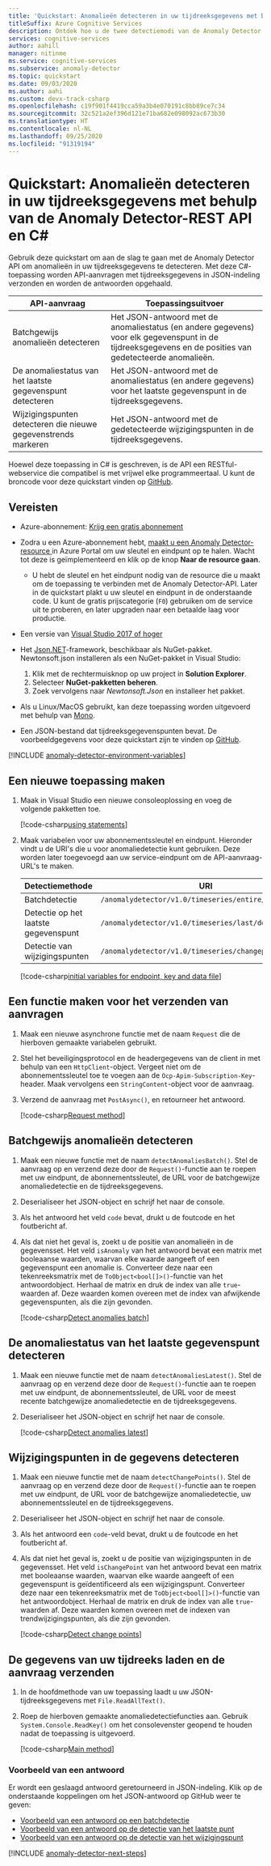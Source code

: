 ```yaml
---
title: 'Quickstart: Anomalieën detecteren in uw tijdreeksgegevens met behulp van de Anomaly Detector-REST API en C#'
titleSuffix: Azure Cognitive Services
description: Ontdek hoe u de twee detectiemodi van de Anomaly Detector API's kunt gebruiken om afwijkingen in uw tijdreeksgegevens te detecteren.
services: cognitive-services
author: aahill
manager: nitinme
ms.service: cognitive-services
ms.subservice: anomaly-detector
ms.topic: quickstart
ms.date: 09/03/2020
ms.author: aahi
ms.custom: devx-track-csharp
ms.openlocfilehash: c19f901f4419cca59a3b4e070191c8bb89ce7c34
ms.sourcegitcommit: 32c521a2ef396d121e71ba682e098092ac673b30
ms.translationtype: HT
ms.contentlocale: nl-NL
ms.lasthandoff: 09/25/2020
ms.locfileid: "91319194"
---
```

# <a name="quickstart-detect-anomalies-in-your-time-series-data-using-the-anomaly-detector-rest-api-and-c"></a>Quickstart: Anomalieën detecteren in uw tijdreeksgegevens met behulp van de Anomaly Detector-REST API en C#

Gebruik deze quickstart om aan de slag te gaan met de Anomaly Detector API om anomalieën in uw tijdreeksgegevens te detecteren. Met deze C#-toepassing worden API-aanvragen met tijdreeksgegevens in JSON-indeling verzonden en worden de antwoorden opgehaald.

| API-aanvraag                                        | Toepassingsuitvoer                                                                                                                                         |
|----------------------------------------------------|------------------------------------------------------------------------------------------------------------------------------------------------------------|
| Batchgewijs anomalieën detecteren                        | Het JSON-antwoord met de anomaliestatus (en andere gegevens) voor elk gegevenspunt in de tijdreeksgegevens en de posities van gedetecteerde anomalieën. |
| De anomaliestatus van het laatste gegevenspunt detecteren | Het JSON-antwoord met de anomaliestatus (en andere gegevens) voor het laatste gegevenspunt in de tijdreeksgegevens. |
| Wijzigingspunten detecteren die nieuwe gegevenstrends markeren | Het JSON-antwoord met de gedetecteerde wijzigingspunten in de tijdreeksgegevens. |

Hoewel deze toepassing in C# is geschreven, is de API een RESTful-webservice die compatibel is met vrijwel elke programmeertaal. U kunt de broncode voor deze quickstart vinden op [GitHub](https://github.com/Azure-Samples/AnomalyDetector/blob/master/quickstarts/csharp-detect-anomalies.cs).

## <a name="prerequisites"></a>Vereisten

- Azure-abonnement: [Krijg een gratis abonnement](https://azure.microsoft.com/free/cognitive-services)
- Zodra u een Azure-abonnement hebt, <a href="https://ms.portal.azure.com/#create/Microsoft.CognitiveServicesAnomalyDetector"  title="Anomaly Detector-resource maken"  target="_blank">maakt u een Anomaly Detector-resource <span class="docon docon-navigate-external x-hidden-focus"></span></a> in Azure Portal om uw sleutel en eindpunt op te halen. Wacht tot deze is geïmplementeerd en klik op de knop **Naar de resource gaan**.
    - U hebt de sleutel en het eindpunt nodig van de resource die u maakt om de toepassing te verbinden met de Anomaly Detector-API. Later in de quickstart plakt u uw sleutel en eindpunt in de onderstaande code.
    U kunt de gratis prijscategorie (`F0`) gebruiken om de service uit te proberen, en later upgraden naar een betaalde laag voor productie.
- Een versie van [Visual Studio 2017 of hoger](https://visualstudio.microsoft.com/downloads/)
- Het [Json.NET](https://www.newtonsoft.com/json)-framework, beschikbaar als NuGet-pakket. Newtonsoft.json installeren als een NuGet-pakket in Visual Studio:

    1. Klik met de rechtermuisknop op uw project in **Solution Explorer**.
    2. Selecteer **NuGet-pakketten beheren**.
    3. Zoek vervolgens naar *Newtonsoft.Json* en installeer het pakket.

- Als u Linux/MacOS gebruikt, kan deze toepassing worden uitgevoerd met behulp van [Mono](https://www.mono-project.com/).

- Een JSON-bestand dat tijdreeksgegevenspunten bevat. De voorbeeldgegevens voor deze quickstart zijn te vinden op [GitHub](https://github.com/Azure-Samples/anomalydetector/blob/master/example-data/request-data.json).

[!INCLUDE [anomaly-detector-environment-variables](../includes/environment-variables.md)]

## <a name="create-a-new-application"></a>Een nieuwe toepassing maken

1. Maak in Visual Studio een nieuwe consoleoplossing en voeg de volgende pakketten toe.

    [!code-csharp[using statements](~/samples-anomaly-detector/quickstarts/csharp-detect-anomalies.cs?name=usingStatements)]


2. Maak variabelen voor uw abonnementssleutel en eindpunt. Hieronder vindt u de URI's die u voor anomaliedetectie kunt gebruiken. Deze worden later toegevoegd aan uw service-eindpunt om de API-aanvraag-URL's te maken.

    | Detectiemethode                   | URI                                              |
    |------------------------------------|--------------------------------------------------|
    | Batchdetectie                    | `/anomalydetector/v1.0/timeseries/entire/detect` |
    | Detectie op het laatste gegevenspunt | `/anomalydetector/v1.0/timeseries/last/detect`   |
    | Detectie van wijzigingspunten | `/anomalydetector/v1.0/timeseries/changepoint/detect`   |

    [!code-csharp[initial variables for endpoint, key and data file](~/samples-anomaly-detector/quickstarts/csharp-detect-anomalies.cs?name=vars)]

## <a name="create-a-function-to-send-requests"></a>Een functie maken voor het verzenden van aanvragen

1. Maak een nieuwe asynchrone functie met de naam `Request` die de hierboven gemaakte variabelen gebruikt.

2. Stel het beveiligingsprotocol en de headergegevens van de client in met behulp van een `HttpClient`-object. Vergeet niet om de abonnementssleutel toe te voegen aan de `Ocp-Apim-Subscription-Key`-header. Maak vervolgens een `StringContent`-object voor de aanvraag.

3. Verzend de aanvraag met `PostAsync()`, en retourneer het antwoord.

    [!code-csharp[Request method](~/samples-anomaly-detector/quickstarts/csharp-detect-anomalies.cs?name=requestMethod)]

## <a name="detect-anomalies-as-a-batch"></a>Batchgewijs anomalieën detecteren

1. Maak een nieuwe functie met de naam `detectAnomaliesBatch()`. Stel de aanvraag op en verzend deze door de `Request()`-functie aan te roepen met uw eindpunt, de abonnementssleutel, de URL voor de batchgewijze anomaliedetectie en de tijdreeksgegevens.

2. Deserialiseer het JSON-object en schrijf het naar de console.

3. Als het antwoord het veld `code` bevat, drukt u de foutcode en het foutbericht af.

4. Als dat niet het geval is, zoekt u de positie van anomalieën in de gegevensset. Het veld `isAnomaly` van het antwoord bevat een matrix met booleaanse waarden, waarvan elke waarde aangeeft of een gegevenspunt een anomalie is. Converteer deze naar een tekenreeksmatrix met de `ToObject<bool[]>()`-functie van het antwoordobject. Herhaal de matrix en druk de index van alle `true`-waarden af. Deze waarden komen overeen met de index van afwijkende gegevenspunten, als die zijn gevonden.

    [!code-csharp[Detect anomalies batch](~/samples-anomaly-detector/quickstarts/csharp-detect-anomalies.cs?name=detectAnomaliesBatch)]


## <a name="detect-the-anomaly-status-of-the-latest-data-point"></a>De anomaliestatus van het laatste gegevenspunt detecteren

1. Maak een nieuwe functie met de naam `detectAnomaliesLatest()`. Stel de aanvraag op en verzend deze door de `Request()`-functie aan te roepen met uw eindpunt, de abonnementssleutel, de URL voor de meest recente batchgewijze anomaliedetectie en de tijdreeksgegevens.

2. Deserialiseer het JSON-object en schrijf het naar de console.

    [!code-csharp[Detect anomalies latest](~/samples-anomaly-detector/quickstarts/csharp-detect-anomalies.cs?name=detectAnomaliesLatest)]

## <a name="detect-change-points-in-the-data"></a>Wijzigingspunten in de gegevens detecteren

1. Maak een nieuwe functie met de naam `detectChangePoints()`. Stel de aanvraag op en verzend deze door de `Request()`-functie aan te roepen met uw eindpunt, de URL voor de batchgewijze anomaliedetectie, uw abonnementssleutel en de tijdreeksgegevens.

2. Deserialiseer het JSON-object en schrijf het naar de console.

3. Als het antwoord een `code`-veld bevat, drukt u de foutcode en het foutbericht af.

4. Als dat niet het geval is, zoekt u de positie van wijzigingspunten in de gegevensset. Het veld `isChangePoint` van het antwoord bevat een matrix met booleaanse waarden, waarvan elke waarde aangeeft of een gegevenspunt is geïdentificeerd als een wijzigingspunt. Converteer deze naar een tekenreeksmatrix met de `ToObject<bool[]>()`-functie van het antwoordobject. Herhaal de matrix en druk de index van alle `true`-waarden af. Deze waarden komen overeen met de indexen van trendwijzigingspunten, als die zijn gevonden.

    [!code-csharp[Detect change points](~/samples-anomaly-detector/quickstarts/csharp-detect-anomalies.cs?name=detectChangePoints)]

## <a name="load-your-time-series-data-and-send-the-request"></a>De gegevens van uw tijdreeks laden en de aanvraag verzenden

1. In de hoofdmethode van uw toepassing laadt u uw JSON-tijdreeksgegevens met `File.ReadAllText()`.

2. Roep de hierboven gemaakte anomaliedetectiefuncties aan. Gebruik `System.Console.ReadKey()` om het consolevenster geopend te houden nadat de toepassing is uitgevoerd.

    [!code-csharp[Main method](~/samples-anomaly-detector/quickstarts/csharp-detect-anomalies.cs?name=main)]

### <a name="example-response"></a>Voorbeeld van een antwoord

Er wordt een geslaagd antwoord geretourneerd in JSON-indeling. Klik op de onderstaande koppelingen om het JSON-antwoord op GitHub weer te geven:
* [Voorbeeld van een antwoord op een batchdetectie](https://github.com/Azure-Samples/anomalydetector/blob/master/example-data/batch-response.json)
* [Voorbeeld van een antwoord op de detectie van het laatste punt](https://github.com/Azure-Samples/anomalydetector/blob/master/example-data/latest-point-response.json)
* [Voorbeeld van een antwoord op de detectie van het wijzigingspunt](https://github.com/Azure-Samples/anomalydetector/blob/master/example-data/change-point-sample.json)

[!INCLUDE [anomaly-detector-next-steps](../includes/quickstart-cleanup-next-steps.md)]
